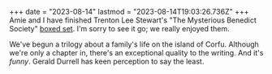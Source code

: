+++
date = "2023-08-14"
lastmod = "2023-08-14T19:03:26.736Z"
+++
Amie and I have finished Trenton Lee Stewart's "The Mysterious Benedict Society" [boxed set](https://bookshop.org/p/books/the-mysterious-benedict-society-paperback-boxed-set-trenton-lee-stewart/14573553?ean=9780316460965). I'm sorry to see it go; we really enjoyed them.

We've begun a trilogy about a family's life on the island of Corfu. Although we're only a chapter in, there's an exceptional quality to the writing. And it's _funny_. Gerald Durrell has keen perception to say the least.